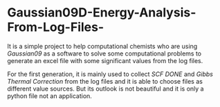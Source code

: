 # Gaussian09D-Energy-Analysis-From-Log-Files-
It is a simple project to help computational chemists who are using *Gaussian09* as a software to solve some computational problems to generate an excel file with some significant values from the log files. 

For the first generation, it is mainly used to collect *SCF DONE* and *Gibbs Thermal Correction* from the log files and it is able to choose files as different value sources. But its outlook is not beautiful and it is only a python file not an application.
